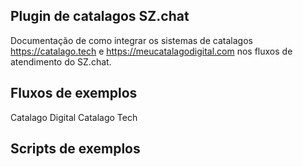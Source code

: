 ## Plugin de catalagos SZ.chat

Documentação de como integrar os sistemas de catalagos https://catalago.tech e https://meucatalagodigital.com nos fluxos de atendimento do SZ.chat.

## Fluxos de exemplos

Catalago Digital
Catalago Tech

## Scripts de exemplos

